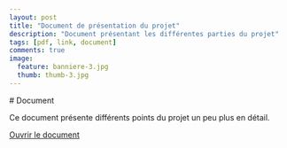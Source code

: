 ```yaml
---
layout: post
title: "Document de présentation du projet"
description: "Document présentant les différentes parties du projet"
tags: [pdf, link, document]
comments: true
image: 
  feature: banniere-3.jpg
  thumb: thumb-3.jpg
---
```

# Document

Ce document présente différents points du projet un peu plus en détail.

<div markdown="0"><a href="/assets/document-de-presentation-du-projet.pdf" class="btn">Ouvrir le document</a></div>
